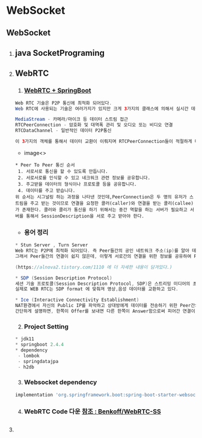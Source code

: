 # WebSocket
WebSocket
---
1. ## java SocketPrograming

2. ## WebRTC
    1. ### [WebRTC + SpringBoot](https://www.baeldung.com/webrtc)
    ```java
    Web RTC 기술은 P2P 통신에 최적화 되어있다.
    Web RTC에 사용되는 기술은 여러가지가 있지만 크게 3가지의 클래스에 의해서 실시간 데이터 교환이 일어난다.

    MediaStream - 카메라/마이크 등 데이터 스트림 접근
    RTCPeerConnection - 암호화 및 대역폭 관리 및 오디오 또는 비디오 연결
    RTCDataChannel - 일반적인 데이터 P2P통신

    이 3가지의 객체를 통해서 데이터 교환이 이뤄지며 RTCPeerConnection들이 적절하게 데이터를 교환할 수 있게 처리하는 과정을 시그널링(Signaling) 이라고 한다.
    ```
    - image<>
    ```
    * Peer To Peer 통신 순서
     1. 서로서로 통신을 할 수 있도록 만듭니다.
     2. 서로서로를 인식할 수 있고 네크워크 관련 정보를 공유합니다.
     3. 주고받을 데이터의 형식이나 프로토콜 등을 공유합니다.
     4. 데이터를 주고 받습니다.
    위 순서는 시그널링 하는 과정을 나타낸 것인데,PeerConnection은 두 명의 유저가 스트림을 주고 받는 것이므로 연결을 요청한 콜러(caller)와 연결을 받는 콜리(callee)가 존재한다. 콜러와 콜리가 통신을 하기 위해서는 중간 역할을 하는 서버가 필요하고 서버를 통해서 SessionDescription을 서로 주고 받아야 한다.
    ```

    - ### 용어 정리
    ```java
    * Stun Server , Turn Server
    Web RTC는 P2P에 최적화 되어있다. 즉 Peer들간의 공인 네트워크 주소(ip)를 알아 데이터 교환을 해야하는데, 실제 개개인의 컴퓨터는 방화벽등 여러가지 보호장치들이 존재하고 있다.
    그래서 Peer들간의 연결이 쉽지 않은데, 이렇게 서로간의 연결을 위한 정보를 공유하여 P2P 통신을 가능하게 해주는 것이 Stun/Turn Server이다.

    (https://alnova2.tistory.com/1110 에 더 자세한 내용이 담겨있다.)

    * SDP (Session Description Protocol)
    세션 기술 프로토콜(Session Description Protocol, SDP)은 스트리밍 미디어의 초기화 인수를 기술하기 위한 포맷이다. 이 규격은 IETF의 RFC 4566로 규정되어 있다.
    실제로 WEB RTC는 SDP format 에 맞춰져 영상,음성 데이터를 교환하고 있다.

    * Ice (Interactive Connectivity Establishment)
    NAT환경에서 자신의 Public IP를 파악하고 상대방에게 데이터를 전송하기 위한 Peer간의 응답 프로토콜로 일반적으로 STUN/TURN을 이용해서 구축을 한다.
    간단하게 설명하면, 한쪽이 Offer를 보내면 다른 한쪽이 Answer함으로써 피어간 연결이 설정된다
    
    ```

    2. ### Project Setting
    ```java
    * jdk11
    * springboot 2.4.4
    * dependency
     - lombok
     - springdatajpa
     - h2db
    ```
    3. ### Websocket dependency
    ```gradle
    implementation 'org.springframework.boot:spring-boot-starter-websocket'
    ```

    4. ### WebRTC Code 다운 [참조 : Benkoff/WebRTC-SS](https://github.com/Benkoff/WebRTC-SS/)

    

3. ## 